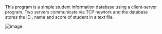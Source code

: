 This program is a  simple student information database using a client-server program. Two servers communicate via TCP newtork and the database stores the ID , name and score of student in a text file. 

![image](https://user-images.githubusercontent.com/70728294/225674681-d0c1d973-8571-4c69-a46a-6c5f46a8a90d.png)
